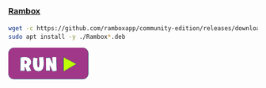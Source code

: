 ### [Rambox](https://rambox.pro/#home)
```bash
wget -c https://github.com/ramboxapp/community-edition/releases/download/0.7.2/Rambox-0.7.2-linux-amd64.deb #update_link
sudo apt install -y ./Rambox*.deb
```
[![bashrun-url](images/bashrun-url.png)](br:rambox)
